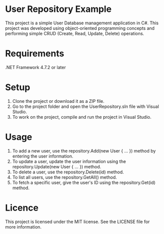 # User Repository Example
This project is a simple User Database management application in C#. This project was developed using object-oriented programming concepts and performing simple CRUD (Create, Read, Update, Delete) operations.

# Requirements
.NET Framework 4.7.2 or later

# Setup
1. Clone the project or download it as a ZIP file.
2. Go to the project folder and open the UserRepository.sln file with Visual Studio.
3. To work on the project, compile and run the project in Visual Studio.

# Usage
1. To add a new user, use the repository.Add(new User { ... }) method by entering the user information.
2. To update a user, update the user information using the repository.Update(new User { ... }) method.
3. To delete a user, use the repository.Delete(id) method.
4. To list all users, use the repository.GetAll() method.
5. To fetch a specific user, give the user's ID using the repository.Get(id) method.

# Licence
This project is licensed under the MIT license. See the LICENSE file for more information.
